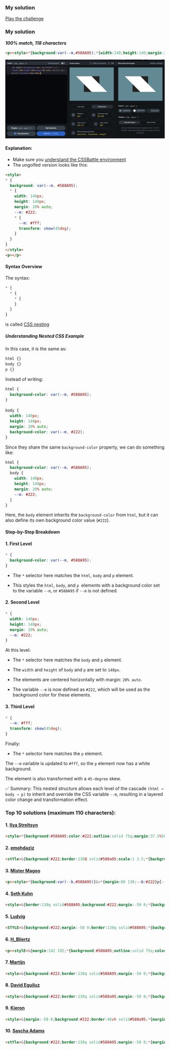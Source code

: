 ### My solution
[Play the challenge](https://cssbattle.dev/play/abNemelD1dcMFPGh7PeU)

### My solution

***100% match, 118 characters***
```html
<p><style>*{background:var(--m,#588A95);*{width:140;height:140;margin:20%auto;--m:#222;*{--m:#fff;transform:skew(45deg
```

![alt text](./img/6th.png)

#### Explanation:
- Make sure you [understand the CSSBattle environment](https://github.com/bugb/css-battle/tree/main)
- The ungolfed version looks like this:

```html
<style>
* {
  background: var(--m, #588A95);
  * {
    width: 140px;
    height: 140px;
    margin: 20% auto;
    --m: #222;
    * {
      --m: #fff;
      transform: skew(45deg);
    }
  }
}
</style>
<p></p>
```

#### Syntax Overview

The syntax:
```css
* {
  * {
    * {
    }
  }
}
```
is called [CSS nesting](https://developer.mozilla.org/en-US/docs/Web/CSS/CSS_nesting/Using_CSS_nesting)

##### Understanding Nested CSS Example

In this case, it is the same as:

```css
html {}
body {}
p {}
```

Instead of writing:

```css
html {
  background-color: var(--m, #588A95);
}

body {
  width: 140px;
  height: 140px;
  margin: 20% auto;
  background-color: var(--m, #222);
}
```

Since they share the same `background-color` property, we can do something like:

```css
html {
  background-color: var(--m, #588A95);
  body {
    width: 140px;
    height: 140px;
    margin: 20% auto;
    --m: #222;
  }
}
```

Here, the `body` element inherits the `background-color` from `html`, but it can also define its own background color value (`#222`).

#### Step-by-Step Breakdown

#### 1. First Level

```css
* { 
  background-color: var(--m, #588A95);
}
```
- The `*` selector here matches the `html`, `body` and `p` element.

- This styles the `html`, `body`, and `p `elements with a background color set to the variable `--m`, or `#588A95` if `--m` is not defined.

#### 2. Second Level
```css
* {
  width: 140px;
  height: 140px;
  margin: 20% auto;
  --m: #222;
}
```
At this level:
- The `*` selector here matches the `body` and `p` element.

- The `width` and `height` of `body` and `p` are set to `140px`.

- The elements are centered horizontally with margin: `20% auto`.

- The variable `--m` is now defined as `#222`, which will be used as the background color for these elements.

#### 3. Third Level
```css
* { 
  --m: #fff;
  transform: skew(45deg);
}
```
Finally:

- The `*` selector here matches the `p` element.

The `--m` variable is updated to `#fff`, so the `p` element now has a white background.

The element is also transformed with a `45-degree` skew.

✅ Summary:
This nested structure allows each level of the cascade `(html → body → p)` to inherit and override the CSS variable `--m`, resulting in a layered color change and transformation effect.

### Top 10 solutions (maximum 110 characters):
#### 1. [Ilya Streltsyn](https://cssbattle.dev/player/selenit)
```html
<style>*{background:#588A95;color:#222;outline:solid 75q;margin:37.5%50%;*{color:fff;transform:skew(45deg
```
#### 2. [emohdaziz](https://cssbattle.dev/player/emohdaziz)
```html
<stYle>&{background:#222;border:138Q solid#588a95;scale:1 3.5;*{background:#fff;margin:0;transform:skew(74deg
```

#### 3. [Mister Magoo](https://cssbattle.dev/player/mistermagoo)
```html
<p><style>*{background:var(--b,#588A95)}&>*{margin:80 130;--b:#222}p{--b:#fff;height:140;transform:skew(45deg
```

#### 4. [Seth Kuhn](https://cssbattle.dev/player/mrdeathray)
```html
<style>&{border:138q solid#588A95;background:#222;margin:-50 0;*{background:#fff;margin:0;transform:skew(45deg
```

#### 5. [Ludvig](https://cssbattle.dev/player/ludvig)
```html
<STYLE>&{background:#222;margin:-50 0;border:138q solid#588A95;*{background:#FFF;margin:0;transform:skew(45deg
```

#### 6. [H_Bliertz](https://cssbattle.dev/player/h_blierzt)
```html
<p><stylE>&{margin:142 192;*{background:#588A95;outline:solid 75q;color:#222;*{color:#FFF;transform:skew(45deg
```

#### 7. [Martijn](https://cssbattle.dev/player/f9KZ3V3bdfaQx0oOfxY5VYVvLGW2)
```html
<style>&{background:#222;border:138q solid#588A95;margin:-50 0;*{background:#fff;margin:0;transform:skew(45deg
```

#### 8. [David Eguiluz](https://cssbattle.dev/player/eguiluz)
```html
<style>&{background:#222;border:138q solid#588a95;margin:-50 0;*{background:#fff;margin:0;transform:skew(45deg
```

#### 9. [Kieron](https://cssbattle.dev/player/kieron)
```html
<style>&{margin:-58-8;background:#222;border:46vh solid#588a95;*{margin:0;background:#fff;transform:skew(45deg
```

#### 10. [Sascha Adams](https://cssbattle.dev/player/saschaadams)
```html
<stYle>&{background:#222;border:138q solid#588A95;margin:-50 0;*{margin:0;background:#fff;transform:skew(45deg
```